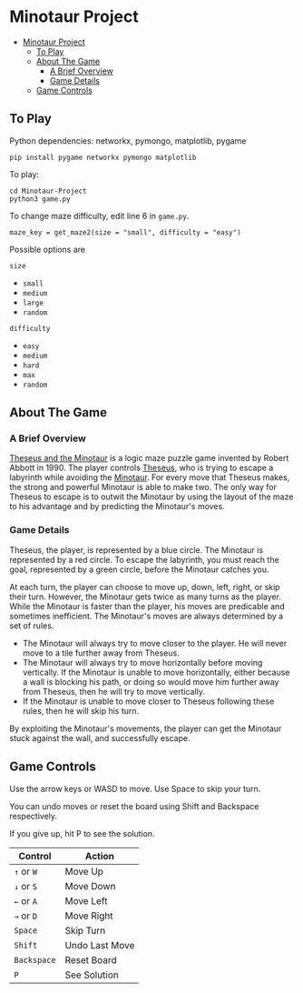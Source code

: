 
# Minotaur Project 

- [Minotaur Project](#minotaur-project)
	- [To Play](#to-play)
	- [About The Game](#about-the-game)
		- [A Brief Overview](#a-brief-overview)
		- [Game Details](#game-details)
	- [Game Controls](#game-controls)

## To Play
Python dependencies: networkx, pymongo, matplotlib, pygame

```
pip install pygame networkx pymongo matplotlib 
```

To play: 

```
cd Minotaur-Project
python3 game.py
```

To change maze difficulty, edit line 6 in `game.py`.

```
maze_key = get_maze2(size = "small", difficulty = "easy")
```

Possible options are 

`size`
- `small`
- `medium`
- `large`
- `random`

`difficulty`
- `easy`
- `medium`
- `hard`
- `max`
- `random`

## About The Game

### A Brief Overview
[Theseus and the Minotaur](https://en.wikipedia.org/wiki/Theseus_and_the_Minotaur) is a logic maze puzzle game invented by Robert Abbott in 1990. The player controls [Theseus](https://en.wikipedia.org/wiki/Theseus), who is trying to escape a labyrinth while avoiding the [Minotaur](https://en.wikipedia.org/wiki/Minotaur). For every move that Theseus makes, the strong and powerful Minotaur is able to make two. The only way for Theseus to escape is to outwit the Minotaur by using the layout of the maze to his advantage and by predicting the Minotaur's moves. 

### Game Details
Theseus, the player, is represented by a blue circle. The Minotaur is represented by a red circle. To escape the labyrinth, you must reach the goal, represented by a green circle, before the Minotaur catches you. 

At each turn, the player can choose to move up, down, left, right, or skip their turn. However, the Minotaur gets twice as many turns as the player. While the Minotaur is faster than the player, his moves are predicable and sometimes inefficient. The Minotaur's moves are always determined by a set of rules. 

- The Minotaur will always try to move closer to the player. He will never move to a tile further away from Theseus. 
- The Minotaur will always try to move horizontally before moving vertically. If the Minotaur is unable to move horizontally, either because a wall is blocking his path, or doing so would move him further away from Theseus, then he will try to move vertically. 
- If the Minotaur is unable to move closer to Theseus following these rules, then he will skip his turn. 

By exploiting the Minotaur's movements, the player can get the Minotaur stuck against the wall, and successfully escape. 

## Game Controls 
Use the arrow keys or WASD to move. Use Space to skip your turn. 

You can undo moves or reset the board using Shift and Backspace respectively. 

If you give up, hit P to see the solution.

| Control     | Action         |
|-------------|----------------|
| `↑` or `W`  | Move Up        |
| `↓` or `S`  | Move Down      |
| `←` or `A`  | Move Left      |
| `→` or `D`  | Move Right     |
| `Space`     | Skip Turn      |
| `Shift`     | Undo Last Move |
| `Backspace` | Reset Board    |
| `P`         | See Solution   |
